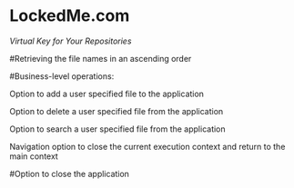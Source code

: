 # LockedMe.com
*Virtual Key for Your Repositories*

#Retrieving the file names in an ascending order

#Business-level operations:

   Option to add a user specified file to the application

   Option to delete a user specified file from the application

   Option to search a user specified file from the application

   Navigation option to close the current execution context and return to the main context
   
#Option to close the application
